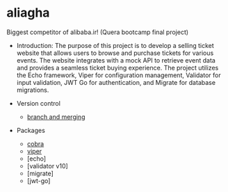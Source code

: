 # aliagha
Biggest competitor of alibaba.ir! (Quera bootcamp final project)
* Introduction:
 The purpose of this project is to develop a selling ticket website that allows users to browse and purchase tickets for various events. The website integrates with a mock API to retrieve event data and provides a seamless ticket buying experience. The project utilizes the Echo framework, Viper for configuration management, Validator for input validation, JWT Go for authentication, and Migrate for database migrations.
 * Version control
	* [branch and merging](https://github.com/alirezadoostimehr/aliagha/blob/init-document/versioncontrol/branchandmerg.md)
	
 * Packages
 	* [cobra](https://github.com/alirezadoostimehr/aliagha/blob/init-document/packages/cobra.md)
 	* [viper](https://github.com/alirezadoostimehr/aliagha/blob/init-document/packages/viper.md)
 	* [echo]
 	* [validator v10]
 	* [migrate]
 	* [jwt-go]
